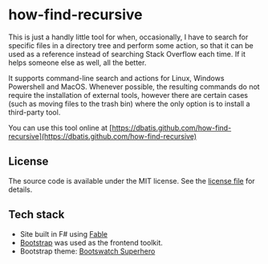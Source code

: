 ﻿# how-find-recursive

This is just a handly little tool for when, occasionally, I have to search
for specific files in a directory tree and perform some action, so that it
can be used as a reference instead of searching Stack Overflow each time.
If it helps someone else as well, all the better.

It supports command-line search and actions for Linux, Windows Powershell
and MacOS. Whenever possible, the resulting commands do not require
the installation of external tools, however there are certain cases
(such as moving files to the trash bin) where the only option is to install
a third-party tool.

You can use this tool online at
[https://dbatis.github.com/how-find-recursive](https://dbatis.github.com/how-find-recursive)

## License

The source code is available under the MIT license. See the [license file](LICENSE)
for details.

## Tech stack

- Site built in F# using [Fable](https://fable.io)
- [Bootstrap](https://getbootstrap.com) was used as the frontend toolkit.
- Bootstrap theme: [Bootswatch Superhero](https://bootswatch.com/superhero/)